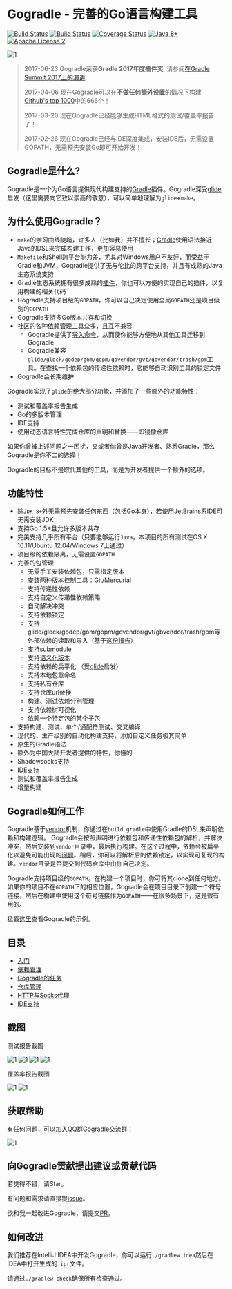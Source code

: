 # Gogradle - 完善的Go语言构建工具

[![Build Status](https://travis-ci.org/gogradle/gogradle.svg?branch=master)](https://travis-ci.org/gogradle/gogradle)
[![Build Status](https://ci.appveyor.com/api/projects/status/github/gogradle/gogradle?branch=master&svg=true&passingText=windows%20build%20passing&failingText=windows%20build%20failing)](https://ci.appveyor.com/api/projects/status/github/gogradle/gogradle?branch=master&svg=true&passingText=windows%20build%20passing&failingText=windows%20build%20failing)
[![Coverage Status](https://coveralls.io/repos/github/blindpirate/gogradle/badge.svg?branch=master)](https://coveralls.io/github/blindpirate/gogradle?branch=master)
[![Java 8+](https://img.shields.io/badge/java-8+-4c7e9f.svg)](http://java.oracle.com)
[![Apache License 2](https://img.shields.io/badge/license-APL2-blue.svg)](http://www.apache.org/licenses/LICENSE-2.0.txt)

![1](https://raw.githubusercontent.com/blindpirate/gogradle/master/docs/images/go-mini.png)

> 2017-06-23 Gogradle荣获**Gradle 2017年度插件奖**, 请参阅[在Gradle Summit 2017上的演讲](https://www.youtube.com/watch?v=Mvf3gY1MopE&t=341s).
>
> 2017-04-06 现在Gogradle可以在**不做任何额外设置**的情况下构建[Github's top 1000](http://github-rank.com/star?language=Go)中的666个！
>
> 2017-03-20 现在Gogradle已经能够生成HTML格式的测试/覆盖率报告了！
>
> 2017-02-26 现在Gogradle已经与IDE深度集成，安装IDE后，无需设置GOPATH，无需预先安装Go即可开始开发！

## Gogradle是什么?

Gogradle是一个为Go语言提供现代构建支持的[Gradle](https://gradle.org)插件。Gogradle深受[glide](https://github.com/Masterminds/glide)启发（这里需要向它致以崇高的敬意），可以简单地理解为`glide`+`make`。

## 为什么使用Gogradle？

- `make`的学习曲线陡峭，许多人（比如我）并不擅长；[Gradle](https://gradle.org)使用语法接近Java的DSL来完成构建工作，更加容易使用
- `Makefile`和Shell跨平台能力差，尤其对Windows用户不友好，而受益于Gradle和JVM，Gogradle提供了无与伦比的跨平台支持，并且有成熟的Java生态系统支持
- Gradle生态系统拥有很多成熟的[插件](https://plugins.gradle.org)，你也可以方便的实现自己的插件，以复用构建的相关代码
- Gogradle支持项目级的`GOPATH`，你可以自己决定使用全局`GOPATH`还是项目级别的`GOPATH`
- Gogradle支持多Go版本共存和切换
- 社区的各种[依赖管理工具]((https://github.com/blindpirate/report-of-go-package-management-tool))众多，且互不兼容
  - Gogradle提供了[导入命令](./docs/getting-started-cn.md#准备工作)，从而使你能够方便地从其他工具迁移到Gogradle
  - Gogradle兼容`glide/glock/godep/gom/gopm/govendor/gvt/gbvendor/trash/gpm`工具。在查找一个依赖包的传递性依赖时，它能够自动识别工具的锁定文件
- Gogradle会长期维护

Gogradle实现了`glide`的绝大部分功能，并添加了一些额外的功能特性：

- 测试和覆盖率报告生成
- Go的多版本管理
- IDE支持
- 使用动态语言特性完成仓库的声明和替换——即镜像仓库

如果你曾被上述问题之一困扰，又或者你曾是Java开发者、熟悉Gradle，那么Gogradle是你不二的选择！

Gogradle的目标不是取代其他的工具，而是为开发者提供一个额外的选项。

## 功能特性

- 除`JDK 8+`外无需预先安装任何东西（包括Go本身），若使用JetBrains系IDE可无需安装JDK
- 支持Go 1.5+且允许多版本共存
- 完美支持几乎所有平台（只要能够运行`Java`，本项目的所有测试在OS X 10.11/Ubuntu 12.04/Windows 7上通过）
- 项目级的依赖隔离，无需设置`GOPATH`
- 完善的包管理
  - 无需手工安装依赖包，只需指定版本
  - 安装两种版本控制工具：Git/Mercurial
  - 支持传递性依赖
  - 支持自定义传递性依赖策略
  - 自动解决冲突 
  - 支持依赖锁定
  - 支持glide/glock/godep/gom/gopm/govendor/gvt/gbvendor/trash/gpm等外部依赖的读取和导入（基于[这份报告](https://github.com/blindpirate/report-of-go-package-management-tool)）
  - 支持[submodule](https://git-scm.com/book/zh/v2/Git-%E5%B7%A5%E5%85%B7-%E5%AD%90%E6%A8%A1%E5%9D%97)
  - 支持[语义化版本](http://semver.org/)
  - 支持依赖的扁平化 （受[glide](https://github.com/Masterminds/glide)启发）
  - 支持本地包重命名
  - 支持私有仓库
  - 支持仓库url替换
  - 构建、测试依赖分别管理
  - 支持依赖树可视化
  - 依赖一个特定包的某个子包
- 支持构建、测试、单个/通配符测试、交叉编译  
- 现代的、生产级别的自动化构建支持，添加自定义任务极其简单
- 原生的Gradle语法
- 额外为中国大陆开发者提供的特性，你懂的
- Shadowsocks支持
- IDE支持
- 测试和覆盖率报告生成
- 增量构建

## Gogradle如何工作

Gogradle基于[vendor](https://docs.google.com/document/d/1Bz5-UB7g2uPBdOx-rw5t9MxJwkfpx90cqG9AFL0JAYo)机制，你通过在`build.gradle`中使用Gradle的DSL来声明依赖和构建逻辑。
Gogradle会按照声明进行依赖包和传递性依赖包的解析，并解决冲突，然后安装到`vendor`目录中，最后执行构建。在这个过程中，依赖会被扁平化以避免可能出现的[问题](https://github.com/blindpirate/golang-broken-vendor)。稍后，你可以将解析后的依赖锁定，以实现可复现的构建。`vendor`目录是否提交到代码仓库中由你自己决定。

Gogradle支持项目级的`GOPATH`。在构建一个项目时，你可将其clone到任何地方。如果你的项目不在`GOPATH`下的相应位置，Gogradle会在项目目录下创建一个符号链接，然后在构建中使用这个符号链接作为`GOPATH`——在很多场景下，这是很有用的。

猛戳[这里](https://github.com/gogradle/samples)查看Gogradle的示例。

## 目录

- [入门](./docs/getting-started-cn.md)
- [依赖管理](./docs/dependency-management-cn.md)
- [Gogradle的任务](./docs/tasks-cn.md)
- [仓库管理](./docs/repository-management-cn.md)
- [HTTP与Socks代理](./docs/proxy-cn.md)
- [IDE支持](./docs/ide-cn.md)

## 截图

测试报告截图

![1](https://raw.githubusercontent.com/blindpirate/gogradle/master/docs/images/index.png)
![1](https://raw.githubusercontent.com/blindpirate/gogradle/master/docs/images/classes.png)
![1](https://raw.githubusercontent.com/blindpirate/gogradle/master/docs/images/packages.png)
![1](https://raw.githubusercontent.com/blindpirate/gogradle/master/docs/images/failedtest.png)

覆盖率报告截图

![1](https://raw.githubusercontent.com/blindpirate/gogradle/master/docs/images/coverage.png)
![1](https://raw.githubusercontent.com/blindpirate/gogradle/master/docs/images/coveragepackage.png)

## 获取帮助

有任何问题，可以加入QQ群Gogradle交流群：

![1](https://raw.githubusercontent.com/blindpirate/gogradle/master/docs/images/group.png)

## 向Gogradle贡献提出建议或贡献代码

若觉得不错，请Star。

有问题和需求请直接提[issue](https://github.com/blindpirate/gogradle/issues/new)。

欲和我一起改进Gogradle，请提交[PR](https://github.com/blindpirate/gogradle/pulls)。

## 如何改进

我们推荐在IntelliJ IDEA中开发Gogradle，你可以运行`./gradlew idea`然后在IDEA中打开生成的`.ipr`文件。

请通过`./gradlew check`确保所有检查通过。
